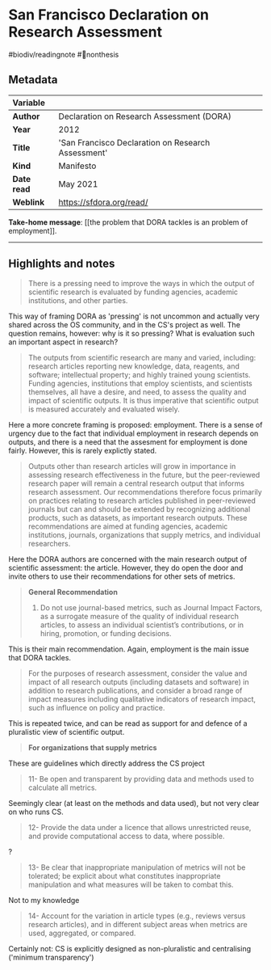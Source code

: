 # San Francisco Declaration on Research Assessment
#biodiv/readingnote #🚫nonthesis 

## Metadata

|   Variable     |  | 
|:--------------|:-----------|
| **Author**			| Declaration on Research Assessment (DORA)     | 
| **Year**				| 		2012	 | 
| **Title**				| 	'San Francisco Declaration on Research Assessment'		 | 
| **Kind**				| Manifesto	 | 
| **Date read**				| 	May 2021	 | 
| **Weblink**				| 	https://sfdora.org/read/		 | 

**Take-home message**: [[the problem that DORA tackles is an problem of employment]].



---

## Highlights and notes



 > There is a pressing need to improve the ways in which the output of scientific research is evaluated by funding agencies, academic institutions, and other parties.

This way of framing DORA as 'pressing' is not uncommon and actually very shared across the OS community, and in the CS's project as well. The question remains, however: why is it so pressing? What is evaluation such an important aspect in research?
 
 > The outputs from scientific research are many and varied, including: research articles reporting new knowledge, data, reagents, and software; intellectual property; and highly trained young scientists. Funding agencies, institutions that employ scientists, and scientists themselves, all have a desire, and need, to assess the quality and impact of scientific outputs. It is thus imperative that scientific output is measured accurately and evaluated wisely.
 
Here a more concrete framing is proposed: employment. There is a sense of urgency due to the fact that individual employment in research depends on outputs, and there is a need that the assesment for employment is done fairly. However, this is rarely explictly stated. 
 
 > Outputs other than research articles will grow in importance in assessing research effectiveness in the future, but the peer-reviewed research paper will remain a central research output that informs research assessment. Our recommendations therefore focus primarily on practices relating to research articles published in peer-reviewed journals but can and should be extended by recognizing additional products, such as datasets, as important research outputs. These recommendations are aimed at funding agencies, academic institutions, journals, organizations that supply metrics, and individual researchers.

Here the DORA authors are concerned with the main research output of scientific assessment: the article. However, they do open the door and invite others to use their recommendations for other sets of metrics. 
 
 > **General Recommendation**
 >  1. Do not use journal-based metrics, such as Journal Impact Factors, as a surrogate measure of the quality of individual research articles, to assess an individual scientist’s contributions, or in hiring, promotion, or funding decisions.

This is their main recommendation. Again, employment is the main issue that DORA tackles. 

>  For the purposes of research assessment, consider the value and impact of all research outputs (including datasets and software) in addition to research publications, and consider a broad range of impact measures including qualitative indicators of research impact, such as influence on policy and practice.
 
 This is repeated twice, and can be read as support for and defence of a pluralistic view of scientific output. 

>  **For organizations that supply metrics**

These are guidelines which directly address the CS project
 >  11- Be open and transparent by providing data and methods used to calculate all metrics.

Seemingly clear (at least on the methods and data used), but not very clear on who runs CS.

 > 12- Provide the data under a licence that allows unrestricted reuse, and provide computational access to data, where possible.
 
 ?
 
 > 13- Be clear that inappropriate manipulation of metrics will not be tolerated; be explicit about what constitutes inappropriate manipulation and what measures will be taken to combat this.

Not to my knowledge

>  14- Account for the variation in article types (e.g., reviews versus research articles), and in different subject areas when metrics are used, aggregated, or compared.

Certainly not: CS is explicitly designed as non-pluralistic and centralising ('minimum transparency')
